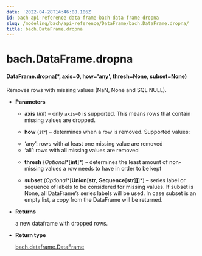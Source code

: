 ```yaml
---
date: '2022-04-28T14:46:08.106Z'
id: bach-api-reference-data-frame-bach-data-frame-dropna
slug: /modeling/bach/api-reference/DataFrame/bach.DataFrame.dropna/
title: bach.DataFrame.dropna
---
```


# bach.DataFrame.dropna


#### DataFrame.dropna(\*, axis=0, how='any', thresh=None, subset=None)
Removes rows with missing values (NaN, None and SQL NULL).


* **Parameters**

    
    * **axis** (*int*) – only `axis=0` is supported. This means rows that contain missing values are dropped.


    * **how** (*str*) – determines when a row is removed. Supported values:
    - ‘any’: rows with at least one missing value are removed
    - ‘all’: rows with all missing values are removed


    * **thresh** (*Optional**[**int**]*) – determines the least amount of non-missing values a row needs to have
    in order to be kept


    * **subset** (*Optional**[**Union**[**str**, **Sequence**[**str**]**]**]*) – series label or sequence of labels to be considered for missing values.
    If subset is None, all DataFrame’s series labels will be used.
    In case subset is an empty list, a copy from the DataFrame will
    be returned.



* **Returns**

    a new dataframe with dropped rows.



* **Return type**

    [bach.dataframe.DataFrame](bach.DataFrame/#bach.DataFrame)


<!-- !! processed by numpydoc !! -->
